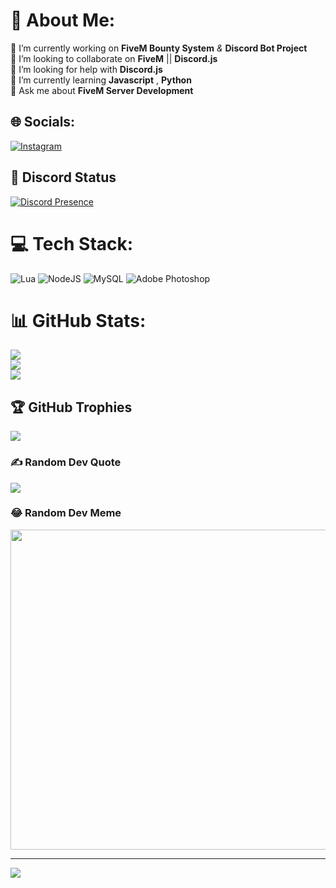 # 💫 About Me:
🔭 I’m currently working on **FiveM Bounty System** *&* **Discord Bot Project**<br>👯 I’m looking to collaborate on **FiveM** || **Discord.js**<br>🤝 I’m looking for help with **Discord.js**<br>🌱 I’m currently learning **Javascript** , **Python**<br>💬 Ask me about **FiveM Server Development**


## 🌐 Socials:
[![Instagram](https://img.shields.io/badge/Instagram-%23E4405F.svg?logo=Instagram&logoColor=white)](https://instagram.com/amir_hekson) 

## 🔧 Discord Status
[![Discord Presence](https://lanyard.cnrad.dev/api/990523887471185961)](https://discord.com/users/990523887471185961)


# 💻 Tech Stack:
![Lua](https://img.shields.io/badge/lua-%232C2D72.svg?style=for-the-badge&logo=lua&logoColor=white) ![NodeJS](https://img.shields.io/badge/node.js-6DA55F?style=for-the-badge&logo=node.js&logoColor=white) ![MySQL](https://img.shields.io/badge/mysql-%2300f.svg?style=for-the-badge&logo=mysql&logoColor=white) ![Adobe Photoshop](https://img.shields.io/badge/adobephotoshop-%2331A8FF.svg?style=for-the-badge&logo=adobephotoshop&logoColor=white)
# 📊 GitHub Stats:
![](https://github-readme-stats.vercel.app/api?username=Hekson&theme=react&hide_border=false&include_all_commits=true&count_private=true)<br/>
![](https://github-readme-streak-stats.herokuapp.com/?user=Hekson&theme=react&hide_border=false)<br/>
![](https://github-readme-stats.vercel.app/api/top-langs/?username=Hekson&theme=react&hide_border=false&include_all_commits=true&count_private=true&layout=compact)

## 🏆 GitHub Trophies
![](https://github-profile-trophy.vercel.app/?username=Hekson&theme=radical&no-frame=false&no-bg=false&margin-w=4)

### ✍️ Random Dev Quote
![](https://quotes-github-readme.vercel.app/api?type=horizontal&theme=radical)

### 😂 Random Dev Meme
<img src="https://random-memer.herokuapp.com/" width="512px"/>

---
[![](https://visitcount.itsvg.in/api?id=Hekson&icon=2&color=3)](https://visitcount.itsvg.in)

<!-- Proudly created with GPRM ( https://gprm.itsvg.in ) -->
